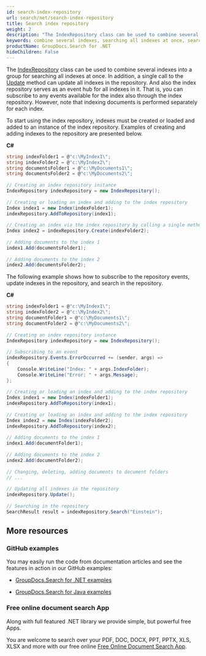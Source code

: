 ```yaml
---
id: search-index-repository
url: search/net/search-index-repository
title: Search index repository
weight: 2
description: "The IndexRepository class can be used to combine several indexes into a group for searching all indexes at once."
keywords: combine several indexes, searching all indexes at once, searching all indexes, combine several indexes into a group
productName: GroupDocs.Search for .NET
hideChildren: False
---
```

The [IndexRepository](https://reference.groupdocs.com/net/search/groupdocs.search/indexrepository) class can be used to combine several indexes into a group for searching all indexes at once. In addition, a single call to the [Update](https://reference.groupdocs.com/net/search/groupdocs.search/indexrepository/methods/update/index) method can update all indexes in the repository. And also the index repository serves as an event hub for all indexes in it. That is, you can subscribe to any events available for the index also through the index repository. However, note that indexing documents is performed separately for each index.

To start using the index repository, indexes must be created or loaded and added to an instance of the index repository. Examples of creating and adding indexes to the repository are presented below.

**C#**

```csharp
string indexFolder1 = @"c:\MyIndex1\";
string indexFolder2 = @"c:\MyIndex2\";
string documentsFolder1 = @"c:\MyDocuments1\";
string documentsFolder2 = @"c:\MyDocuments2\";
 
// Creating an index repository instance
IndexRepository indexRepository = new IndexRepository();
 
// Creating or loading an index and adding to the index repository
Index index1 = new Index(indexFolder1);
indexRepository.AddToRepository(index1);
 
// Creating an index via the index repository by calling a single method
Index index2 = indexRepository.Create(indexFolder2);
 
// Adding documents to the index 1
index1.Add(documentsFolder1);
 
// Adding documents to the index 2
index2.Add(documentsFolder2);
```

The following example shows how to subscribe to the repository events, update indexes in the repository, and search in the repository.

**C#**

```csharp
string indexFolder1 = @"c:\MyIndex1\";
string indexFolder2 = @"c:\MyIndex2\";
string documentFolder1 = @"c:\MyDocuments1\";
string documentFolder2 = @"c:\MyDocuments2\";
 
// Creating an index repository instance
IndexRepository indexRepository = new IndexRepository();
 
// Subscribing to an event
indexRepository.Events.ErrorOccurred += (sender, args) =>
{
    Console.WriteLine("Index: " + args.IndexFolder);
    Console.WriteLine("Error: " + args.Message);
};
 
// Creating or loading an index and adding to the index repository
Index index1 = new Index(indexFolder1);
indexRepository.AddToRepository(index1);
 
// Creating or loading an index and adding to the index repository
Index index2 = new Index(indexFolder2);
indexRepository.AddToRepository(index2);
 
// Adding documents to the index 1
index1.Add(documentFolder1);
 
// Adding documents to the index 2
index2.Add(documentFolder2);
 
// Changing, deleting, adding documents to document folders
// ...
 
// Updating all indexes in the repository
indexRepository.Update();
 
// Searching in the repository
SearchResult result = indexRepository.Search("Einstein");
```

## More resources

### GitHub examples

You may easily run the code from documentation articles and see the features in action in our GitHub examples:

*   [GroupDocs.Search for .NET examples](https://github.com/groupdocs-search/GroupDocs.Search-for-.NET)
    
*   [GroupDocs.Search for Java examples](https://github.com/groupdocs-search/GroupDocs.Search-for-Java)
    

### Free online document search App

Along with full featured .NET library we provide simple, but powerful free Apps.

You are welcome to search over your PDF, DOC, DOCX, PPT, PPTX, XLS, XLSX and more with our free online [Free Online Document Search App](https://products.groupdocs.app/search).
